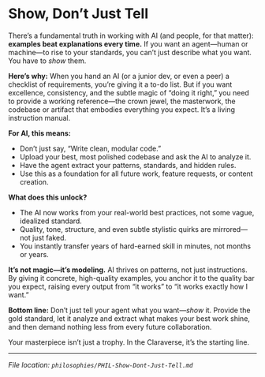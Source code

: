 # Show, Don’t Just Tell

There’s a fundamental truth in working with AI (and people, for that matter): **examples beat explanations every time.** If you want an agent—human or machine—to rise to your standards, you can’t just describe what you want. You have to *show* them.

**Here’s why:**
When you hand an AI (or a junior dev, or even a peer) a checklist of requirements, you’re giving it a to-do list. But if you want excellence, consistency, and the subtle magic of “doing it right,” you need to provide a working reference—the crown jewel, the masterwork, the codebase or artifact that embodies everything you expect. It’s a living instruction manual.

**For AI, this means:**

* Don’t just say, “Write clean, modular code.”
* Upload your best, most polished codebase and ask the AI to analyze it.
* Have the agent extract your patterns, standards, and hidden rules.
* Use this as a foundation for all future work, feature requests, or content creation.

**What does this unlock?**

* The AI now works from your real-world best practices, not some vague, idealized standard.
* Quality, tone, structure, and even subtle stylistic quirks are mirrored—not just faked.
* You instantly transfer years of hard-earned skill in minutes, not months or years.

**It’s not magic—it’s modeling.**
AI thrives on patterns, not just instructions. By giving it concrete, high-quality examples, you anchor it to the quality bar you expect, raising every output from “it works” to “it works exactly how I want.”

**Bottom line:**
Don’t just tell your agent what you want—*show* it. Provide the gold standard, let it analyze and extract what makes your best work shine, and then demand nothing less from every future collaboration.

Your masterpiece isn’t just a trophy. In the Claraverse, it’s the starting line.

---

*File location: `philosophies/PHIL-Show-Dont-Just-Tell.md`*
